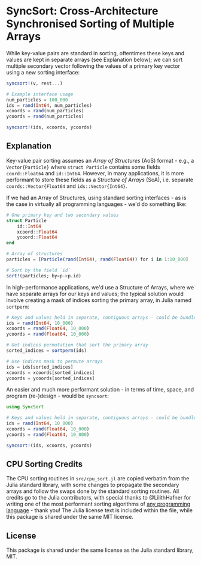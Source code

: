 # SyncSort: Cross-Architecture Synchronised Sorting of Multiple Arrays

While key-value pairs are standard in sorting, oftentimes these keys and values are kept in separate arrays (see Explanation below); we can sort multiple secondary vector following the values of a primary key vector using a new sorting interface:

```julia
syncsort!(v, rest...)

# Example interface usage
num_particles = 100_000
ids = rand(Int64, num_particles)
xcoords = rand(num_particles)
ycoords = rand(num_particles)

syncsort!(ids, xcoords, ycoords)

```


## Explanation
Key-value pair sorting assumes an _Array of Structures_ (AoS) format - e.g., a `Vector{Particle}` where `struct Particle` contains some fields `coord::Float64` and `id::Int64`. However, in many applications, it is more performant to store these fields as a _Structure of Arrays_ (SoA), i.e. separate `coords::Vector{Float64` and `ids::Vector{Int64}`.

If we had an Array of Structures, using standard sorting interfaces - as is the case in virtually all programming languages - we'd do something like:

```julia
# One primary key and two secondary values
struct Particle
	id::Int64
	xcoord::Float64
	ycoord::Float64
end

# Array of structures
particles = [Particle(rand(Int64), rand(Float64)) for i in 1:10_000]

# Sort by the field `id`
sort!(particles; by=p->p.id)
```

In high-performance applications, we'd use a Structure of Arrays, where we have separate arrays for our keys and values; the typical solution would involve creating a mask of indices sorting the primary array, in Julia named `sortperm`:

```julia
# Keys and values held in separate, contiguous arrays - could be bundled in a Structure of Arrays
ids = rand(Int64, 10_000)
xcoords = rand(Float64, 10_000)
ycoords = rand(Float64, 10_000)

# Get indices permutation that sort the primary array
sorted_indices = sortperm(ids)

# Use indices mask to permute arrays
ids = ids[sorted_indices]
xcoords = xcoords[sorted_indices]
ycoords = ycoords[sorted_indices]
```

An easier and much more performant solution - in terms of time, space, and program (re-)design - would be `syncsort`:

```julia
using SyncSort

# Keys and values held in separate, contiguous arrays - could be bundled in a Structure of Arrays
ids = rand(Int64, 10_000)
xcoords = rand(Float64, 10_000)
ycoords = rand(Float64, 10_000)

syncsort!(ids, xcoords, ycoords)
```


## CPU Sorting Credits

The CPU sorting routines in `src/cpu_sort.jl` are copied verbatim from the Julia standard library, with some changes to propagate the secondary arrays and follow the swaps done by the standard sorting routines. All credits go to the Julia contributors, with special thanks to @LilithHafner for writing one of the most performant sorting algorithms of [any programming language](https://github.com/LilithHafner/InterLanguageSortingComparisons) - thank you! The Julia license text is included within the file, while this package is shared under the same MIT license. 


## License

This package is shared under the same license as the Julia standard library, MIT.